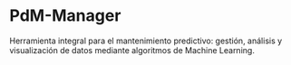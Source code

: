 # PdM-Manager
Herramienta integral para el mantenimiento predictivo: gestión, análisis y visualización de datos mediante algoritmos de Machine Learning.
